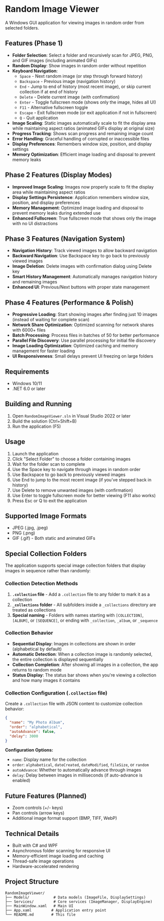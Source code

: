 # Random Image Viewer

A Windows GUI application for viewing images in random order from selected folders.

## Features (Phase 1)

- **Folder Selection**: Select a folder and recursively scan for JPEG, PNG, and GIF images (including animated GIFs)
- **Random Display**: Show images in random order without repetition
- **Keyboard Navigation**: 
  - `Space` - Next random image (or step through forward history)
  - `Backspace` - Previous image (navigation history)
  - `End` - Jump to end of history (most recent image), or skip current collection if at end of history
  - `Delete` - Delete current image (with confirmation)
  - `Enter` - Toggle fullscreen mode (shows only the image, hides all UI)
  - `F11` - Alternative fullscreen toggle
  - `Escape` - Exit fullscreen mode (or exit application if not in fullscreen)
  - `Q` - Quit application
- **Image Scaling**: Static images automatically scale to fit the display area while maintaining aspect ratios (animated GIFs display at original size)
- **Progress Tracking**: Shows scan progress and remaining image count
- **Error Handling**: Graceful handling of corrupted or inaccessible files
- **Display Preferences**: Remembers window size, position, and display settings
- **Memory Optimization**: Efficient image loading and disposal to prevent memory leaks

## Phase 2 Features (Display Modes)

- **Improved Image Scaling**: Images now properly scale to fit the display area while maintaining aspect ratios
- **Display Settings Persistence**: Application remembers window size, position, and display preferences
- **Memory Management**: Optimized image loading and disposal to prevent memory leaks during extended use
- **Enhanced Fullscreen**: True fullscreen mode that shows only the image with no UI distractions

## Phase 3 Features (Navigation System)

- **Navigation History**: Track viewed images to allow backward navigation
- **Backward Navigation**: Use Backspace key to go back to previously viewed images
- **Image Deletion**: Delete images with confirmation dialog using Delete key
- **Smart History Management**: Automatically manages navigation history and remaining images
- **Enhanced UI**: Previous/Next buttons with proper state management

## Phase 4 Features (Performance & Polish)

- **Progressive Loading**: Start showing images after finding just 10 images (instead of waiting for complete scan)
- **Network Share Optimization**: Optimized scanning for network shares with 6000+ files
- **Batch Processing**: Process files in batches of 50 for better performance
- **Parallel File Discovery**: Use parallel processing for initial file discovery
- **Image Loading Optimization**: Optimized caching and memory management for faster loading
- **UI Responsiveness**: Small delays prevent UI freezing on large folders

## Requirements

- Windows 10/11
- .NET 6.0 or later

## Building and Running

1. Open `RandomImageViewer.sln` in Visual Studio 2022 or later
2. Build the solution (Ctrl+Shift+B)
3. Run the application (F5)

## Usage

1. Launch the application
2. Click "Select Folder" to choose a folder containing images
3. Wait for the folder scan to complete
4. Use the Space key to navigate through images in random order
5. Use Backspace to go back to previously viewed images
6. Use End to jump to the most recent image (if you've stepped back in history)
7. Use Delete to remove unwanted images (with confirmation)
8. Use Enter to toggle fullscreen mode for better viewing (F11 also works)
9. Press Esc or Q to exit the application

## Supported Image Formats

- JPEG (.jpg, .jpeg)
- PNG (.png)
- GIF (.gif) - Both static and animated GIFs

## Special Collection Folders

The application supports special image collection folders that display images in sequence rather than randomly:

### Collection Detection Methods

1. **`.collection` file** - Add a `.collection` file to any folder to mark it as a collection
2. **`_collections` folder** - All subfolders inside a `_collections` directory are treated as collections
3. **Special naming** - Folders with names starting with `[COLLECTION]`, `[ALBUM]`, or `[SEQUENCE]`, or ending with `_collection`, `_album`, or `_sequence`

### Collection Behavior

- **Sequential Display**: Images in collections are shown in order (alphabetical by default)
- **Automatic Detection**: When a collection image is randomly selected, the entire collection is displayed sequentially
- **Collection Completion**: After showing all images in a collection, the app returns to random mode
- **Status Display**: The status bar shows when you're viewing a collection and how many images it contains

### Collection Configuration (`.collection` file)

Create a `.collection` file with JSON content to customize collection behavior:

```json
{
  "name": "My Photo Album",
  "order": "alphabetical",
  "autoAdvance": false,
  "delay": 3000
}
```

**Configuration Options:**
- `name`: Display name for the collection
- `order`: `alphabetical`, `dateCreated`, `dateModified`, `fileSize`, or `random`
- `autoAdvance`: Whether to automatically advance through images
- `delay`: Delay between images in milliseconds (if auto-advance is enabled)

## Future Features (Planned)

- Zoom controls (+/- keys)
- Pan controls (arrow keys)
- Additional image format support (BMP, TIFF, WebP)

## Technical Details

- Built with C# and WPF
- Asynchronous folder scanning for responsive UI
- Memory-efficient image loading and caching
- Thread-safe image operations
- Hardware-accelerated rendering

## Project Structure

```
RandomImageViewer/
├── Models/           # Data models (ImageFile, DisplaySettings)
├── Services/         # Core services (ImageManager, DisplayEngine)
├── MainWindow.xaml   # Main UI
├── App.xaml         # Application entry point
└── README.md        # This file
```
